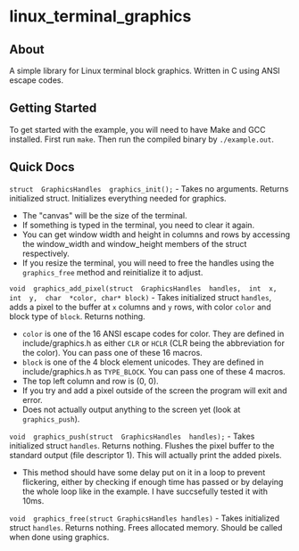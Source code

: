 # linux_terminal_graphics
## About

A simple library for Linux terminal block graphics. Written in C using ANSI escape codes.

## Getting Started

To get started with the example, you will need to have Make and GCC installed. First run `make`. Then run the compiled binary by `./example.out`.

## Quick Docs

`struct  GraphicsHandles  graphics_init();` - Takes no arguments. Returns initialized struct. Initializes everything needed for graphics.

 - The "canvas" will be the size of the terminal. 
 - If something is typed in the terminal, you need to clear it again.
 - You can get window width and height in columns and rows by accessing the window_width and window_height members of the struct respectively.
 - If you resize the terminal, you will need to free the handles using the `graphics_free` method and reinitialize it to adjust.

`void  graphics_add_pixel(struct  GraphicsHandles  handles,  int  x,  int  y,  char  *color, char* block)` - Takes initialized struct `handles`, adds a pixel to the buffer at `x` columns and `y` rows, with color `color` and block type of `block`. Returns nothing.
 - `color` is one of the 16 ANSI escape codes for color. They are defined in include/graphics.h as either `CLR` or `HCLR` (CLR being the abbreviation for the color). You can pass one of these 16 macros.
 - `block` is one of the 4 block element unicodes. They are defined in include/graphics.h as `TYPE_BLOCK`. You can pass one of these 4 macros.
 - The top left column and row is (0, 0).
 - If you try and add a pixel outside of the screen the program will exit and error.
 - Does not actually output anything to the screen yet (look at `graphics_push`).

 `void  graphics_push(struct  GraphicsHandles  handles);` - Takes initialized struct `handles`. Returns nothing. Flushes the pixel buffer to the standard output (file descriptor 1). This will actually print the added pixels.
 - This method should have some delay put on it in a loop to prevent flickering, either by checking if enough time has passed or by delaying the whole loop like in the example. I have succsefully tested it with 10ms.
 
`void  graphics_free(struct GraphicsHandles handles)` - Takes initialized struct `handles`. Returns nothing. Frees allocated memory. Should be called when done using graphics.
